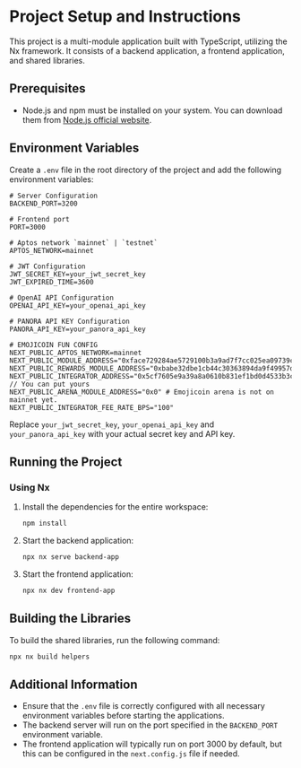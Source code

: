 
# Project Setup and Instructions

This project is a multi-module application built with TypeScript, utilizing the Nx framework. It consists of a backend application, a frontend application, and shared libraries.

## Prerequisites

- Node.js and npm must be installed on your system. You can download them from [Node.js official website](https://nodejs.org/en/download/).

## Environment Variables

Create a `.env` file in the root directory of the project and add the following environment variables:

```plaintext
# Server Configuration
BACKEND_PORT=3200

# Frontend port
PORT=3000

# Aptos network `mainnet` | `testnet`
APTOS_NETWORK=mainnet

# JWT Configuration
JWT_SECRET_KEY=your_jwt_secret_key
JWT_EXPIRED_TIME=3600

# OpenAI API Configuration
OPENAI_API_KEY=your_openai_api_key

# PANORA API KEY Configuration
PANORA_API_KEY=your_panora_api_key

# EMOJICOIN FUN CONFIG
NEXT_PUBLIC_APTOS_NETWORK=mainnet
NEXT_PUBLIC_MODULE_ADDRESS="0xface729284ae5729100b3a9ad7f7cc025ea09739cd6e7252aff0beb53619cafe"
NEXT_PUBLIC_REWARDS_MODULE_ADDRESS="0xbabe32dbe1cb44c30363894da9f49957d6e2b94a06f2fc5c20a9d1b9e54cface"
NEXT_PUBLIC_INTEGRATOR_ADDRESS="0x5cf7605e9a39a8a0610b831ef1bd0d4533b3c97bbf8b94d901437afe100980ce" // You can put yours
NEXT_PUBLIC_ARENA_MODULE_ADDRESS="0x0" # Emojicoin arena is not on mainnet yet.
NEXT_PUBLIC_INTEGRATOR_FEE_RATE_BPS="100"
```

Replace `your_jwt_secret_key`, `your_openai_api_key` and `your_panora_api_key` with your actual secret key and API key.

## Running the Project

### Using Nx

1. Install the dependencies for the entire workspace:

   ```bash
   npm install
   ```

2. Start the backend application:

   ```bash
   npx nx serve backend-app
   ```

3. Start the frontend application:

   ```bash
   npx nx dev frontend-app
   ```

## Building the Libraries

To build the shared libraries, run the following command:

```bash
npx nx build helpers
```

## Additional Information

- Ensure that the `.env` file is correctly configured with all necessary environment variables before starting the applications.
- The backend server will run on the port specified in the `BACKEND_PORT` environment variable.
- The frontend application will typically run on port 3000 by default, but this can be configured in the `next.config.js` file if needed.
